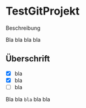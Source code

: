 # TestGitProjekt
Beschreibung

Bla bla bla bla

## Überschrift
- [X] bla
- [X] bla
- [ ] bla

Bla bla `bla` bla bla
